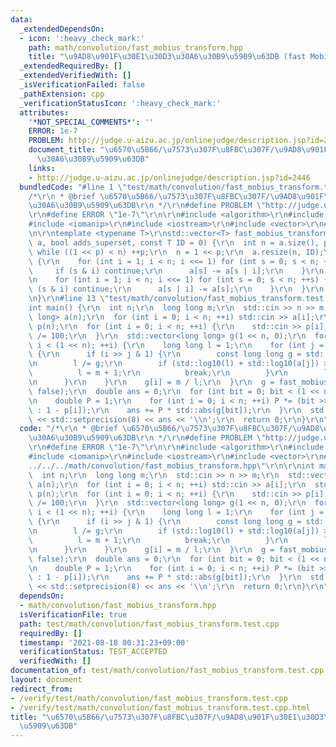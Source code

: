 ```yaml
---
data:
  _extendedDependsOn:
  - icon: ':heavy_check_mark:'
    path: math/convolution/fast_mobius_transform.hpp
    title: "\u9AD8\u901F\u30E1\u30D3\u30A6\u30B9\u5909\u63DB (fast Mobius transform)"
  _extendedRequiredBy: []
  _extendedVerifiedWith: []
  _isVerificationFailed: false
  _pathExtension: cpp
  _verificationStatusIcon: ':heavy_check_mark:'
  attributes:
    '*NOT_SPECIAL_COMMENTS*': ''
    ERROR: 1e-7
    PROBLEM: http://judge.u-aizu.ac.jp/onlinejudge/description.jsp?id=2446
    document_title: "\u6570\u5B66/\u7573\u307F\u8FBC\u307F/\u9AD8\u901F\u30E1\u30D3\
      \u30A6\u30B9\u5909\u63DB"
    links:
    - http://judge.u-aizu.ac.jp/onlinejudge/description.jsp?id=2446
  bundledCode: "#line 1 \"test/math/convolution/fast_mobius_transform.test.cpp\"\n\
    /*\r\n * @brief \u6570\u5B66/\u7573\u307F\u8FBC\u307F/\u9AD8\u901F\u30E1\u30D3\
    \u30A6\u30B9\u5909\u63DB\r\n */\r\n#define PROBLEM \"http://judge.u-aizu.ac.jp/onlinejudge/description.jsp?id=2446\"\
    \r\n#define ERROR \"1e-7\"\r\n\r\n#include <algorithm>\r\n#include <cmath>\r\n\
    #include <iomanip>\r\n#include <iostream>\r\n#include <vector>\r\n#line 3 \"math/convolution/fast_mobius_transform.hpp\"\
    \n\r\ntemplate <typename T>\r\nstd::vector<T> fast_mobius_transform(std::vector<T>\
    \ a, bool adds_superset, const T ID = 0) {\r\n  int n = a.size(), p = 1;\r\n \
    \ while ((1 << p) < n) ++p;\r\n  n = 1 << p;\r\n  a.resize(n, ID);\r\n  if (adds_superset)\
    \ {\r\n    for (int i = 1; i < n; i <<= 1) for (int s = 0; s < n; ++s) {\r\n \
    \     if (s & i) continue;\r\n      a[s] -= a[s | i];\r\n    }\r\n  } else {\r\
    \n    for (int i = 1; i < n; i <<= 1) for (int s = 0; s < n; ++s) {\r\n      if\
    \ (s & i) continue;\r\n      a[s | i] -= a[s];\r\n    }\r\n  }\r\n  return a;\r\
    \n}\r\n#line 13 \"test/math/convolution/fast_mobius_transform.test.cpp\"\n\r\n\
    int main() {\r\n  int n;\r\n  long long m;\r\n  std::cin >> n >> m;\r\n  std::vector<long\
    \ long> a(n);\r\n  for (int i = 0; i < n; ++i) std::cin >> a[i];\r\n  std::vector<double>\
    \ p(n);\r\n  for (int i = 0; i < n; ++i) {\r\n    std::cin >> p[i];\r\n    p[i]\
    \ /= 100;\r\n  }\r\n  std::vector<long long> g(1 << n, 0);\r\n  for (int i = 1;\
    \ i < (1 << n); ++i) {\r\n    long long l = 1;\r\n    for (int j = 0; j < n; ++j)\
    \ {\r\n      if (i >> j & 1) {\r\n        const long long g = std::__gcd(l, a[j]);\r\
    \n        l /= g;\r\n        if (std::log10(l) + std::log10(a[j]) > 18) {\r\n\
    \          l = m + 1;\r\n          break;\r\n        }\r\n        l *= a[j];\r\
    \n      }\r\n    }\r\n    g[i] = m / l;\r\n  }\r\n  g = fast_mobius_transform(g,\
    \ false);\r\n  double ans = 0;\r\n  for (int bit = 0; bit < (1 << n); ++bit) {\r\
    \n    double P = 1;\r\n    for (int i = 0; i < n; ++i) P *= (bit >> i & 1 ? p[i]\
    \ : 1 - p[i]);\r\n    ans += P * std::abs(g[bit]);\r\n  }\r\n  std::cout << std::fixed\
    \ << std::setprecision(8) << ans << '\\n';\r\n  return 0;\r\n}\r\n"
  code: "/*\r\n * @brief \u6570\u5B66/\u7573\u307F\u8FBC\u307F/\u9AD8\u901F\u30E1\u30D3\
    \u30A6\u30B9\u5909\u63DB\r\n */\r\n#define PROBLEM \"http://judge.u-aizu.ac.jp/onlinejudge/description.jsp?id=2446\"\
    \r\n#define ERROR \"1e-7\"\r\n\r\n#include <algorithm>\r\n#include <cmath>\r\n\
    #include <iomanip>\r\n#include <iostream>\r\n#include <vector>\r\n#include \"\
    ../../../math/convolution/fast_mobius_transform.hpp\"\r\n\r\nint main() {\r\n\
    \  int n;\r\n  long long m;\r\n  std::cin >> n >> m;\r\n  std::vector<long long>\
    \ a(n);\r\n  for (int i = 0; i < n; ++i) std::cin >> a[i];\r\n  std::vector<double>\
    \ p(n);\r\n  for (int i = 0; i < n; ++i) {\r\n    std::cin >> p[i];\r\n    p[i]\
    \ /= 100;\r\n  }\r\n  std::vector<long long> g(1 << n, 0);\r\n  for (int i = 1;\
    \ i < (1 << n); ++i) {\r\n    long long l = 1;\r\n    for (int j = 0; j < n; ++j)\
    \ {\r\n      if (i >> j & 1) {\r\n        const long long g = std::__gcd(l, a[j]);\r\
    \n        l /= g;\r\n        if (std::log10(l) + std::log10(a[j]) > 18) {\r\n\
    \          l = m + 1;\r\n          break;\r\n        }\r\n        l *= a[j];\r\
    \n      }\r\n    }\r\n    g[i] = m / l;\r\n  }\r\n  g = fast_mobius_transform(g,\
    \ false);\r\n  double ans = 0;\r\n  for (int bit = 0; bit < (1 << n); ++bit) {\r\
    \n    double P = 1;\r\n    for (int i = 0; i < n; ++i) P *= (bit >> i & 1 ? p[i]\
    \ : 1 - p[i]);\r\n    ans += P * std::abs(g[bit]);\r\n  }\r\n  std::cout << std::fixed\
    \ << std::setprecision(8) << ans << '\\n';\r\n  return 0;\r\n}\r\n"
  dependsOn:
  - math/convolution/fast_mobius_transform.hpp
  isVerificationFile: true
  path: test/math/convolution/fast_mobius_transform.test.cpp
  requiredBy: []
  timestamp: '2021-08-18 00:31:23+09:00'
  verificationStatus: TEST_ACCEPTED
  verifiedWith: []
documentation_of: test/math/convolution/fast_mobius_transform.test.cpp
layout: document
redirect_from:
- /verify/test/math/convolution/fast_mobius_transform.test.cpp
- /verify/test/math/convolution/fast_mobius_transform.test.cpp.html
title: "\u6570\u5B66/\u7573\u307F\u8FBC\u307F/\u9AD8\u901F\u30E1\u30D3\u30A6\u30B9\
  \u5909\u63DB"
---
```

